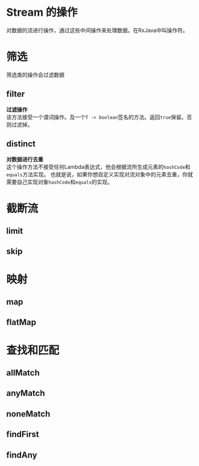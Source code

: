 # Stream 的操作

对数据的流进行操作，通过这些中间操作来处理数据。在RxJava中叫操作符。

# 筛选
筛选类的操作会过滤数据

## filter

**过滤操作**  
该方法接受一个谓词操作。及一个`T -> boolean`签名的方法。返回`true`保留。否则过滤掉。

## distinct

**对数据进行去重**  
这个操作方法不接受任何Lambda表达式，他会根据流所生成元素的`hashCode`和`equals`方法实现。
也就是说，如果你想自定义实现对流对象中的元素去重，你就需要自己实现对象`hashCode`和`equals`的实现。

# 截断流

## limit

## skip

# 映射

## map

## flatMap

# 查找和匹配

## allMatch

## anyMatch

## noneMatch

## findFirst

## findAny